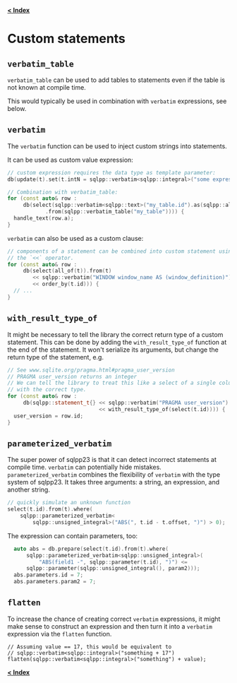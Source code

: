 [**\< Index**](/docs/README.md)

# Custom statements

## `verbatim_table`

`verbatim_table` can be used to add tables to statements even if the table is not known at compile time.

This would typically be used in combination with `verbatim` expressions, see below.

## `verbatim`

The `verbatim` function can be used to inject custom strings into statements.

It can be used as custom value expression:

```c++
// custom expression requires the data type as template parameter:
db(update(t).set(t.intN = sqlpp::verbatim<sqlpp::integral>("some expression")));

// Combination with verbatim_table:
for (const auto& row :
     db(select(sqlpp::verbatim<sqlpp::text>("my_table.id").as(sqlpp::alias::a))
            .from(sqlpp::verbatim_table("my_table")))) {
  handle_text(row.a);
}
```

`verbatim` can also be used as a custom clause:

```c++
// components of a statement can be combined into custom statement using
// the `<<` operator.
for (const auto& row :
     db(select(all_of(t)).from(t)
        << sqlpp::verbatim("WINDOW window_name AS (window_definition)")
        << order_by(t.id))) {
  // ...
}
```

## `with_result_type_of`

It might be necessary to tell the library the correct return type of a custom statement.
This can be done by adding the `with_result_type_of` function at the end of the statement.
It won't serialize its arguments, but change the return type of the statement, e.g.

```c++
// See www.sqlite.org/pragma.html#pragma_user_version
// PRAGMA user_version returns an integer
// We can tell the library to treat this like a select of a single column
// with the correct type.
for (const auto& row :
     db(sqlpp::statement_t{} << sqlpp::verbatim("PRAGMA user_version")
                             << with_result_type_of(select(t.id)))) {
  user_version = row.id;
}
```

## `parameterized_verbatim`

The super power of sqlpp23 is that it can detect incorrect statements at compile time.
`verbatim` can potentially hide mistakes. `parameterized_verbatim` combines the flexibility of
`verbatim` with the type system of sqlpp23. It takes three arguments: a string, an expression, and another string.

```c++
// quickly simulate an unknown function
select(t.id).from(t).where(
    sqlpp::parameterized_verbatim<
        sqlpp::unsigned_integral>("ABS(", t.id - t.offset, ")") > 0);
```

The expression can contain parameters, too:

```c++
  auto abs = db.prepare(select(t.id).from(t).where(
      sqlpp::parameterized_verbatim<sqlpp::unsigned_integral>(
          "ABS(field1 -", sqlpp::parameter(t.id), ")") <=
      sqlpp::parameter(sqlpp::unsigned_integral(), param2)));
  abs.parameters.id = 7;
  abs.parameters.param2 = 7;
```

## `flatten`

To increase the chance of creating correct `verbatim` expressions, it might make sense to
construct an expression and then turn it into a `verbatim` expression via the `flatten` function.

```
// Assuming value == 17, this would be equivalent to
// sqlpp::verbatim<sqlpp::integral>("something + 17")
flatten(sqlpp::verbatim<sqlpp::integral>("something") + value);
```

[**\< Index**](/docs/README.md)
